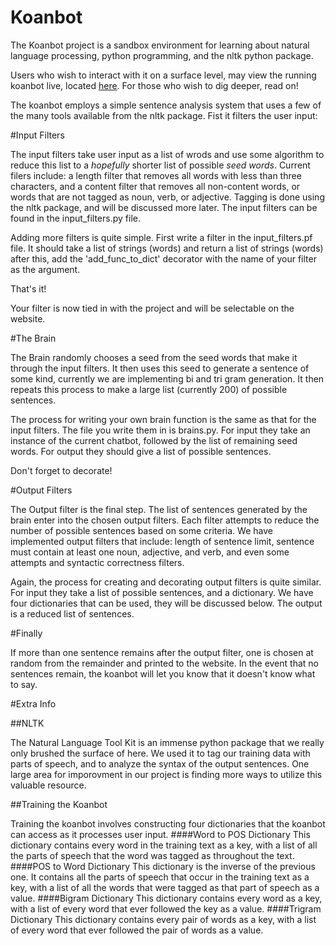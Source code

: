 Koanbot
=======

The Koanbot project is a sandbox environment for learning about natural language processing, python programming, and the nltk python package.

Users who wish to interact with it on a surface level, may view the running koanbot live, located [here](http://ec2-54-213-221-186.us-west-2.compute.amazonaws.com/). For those who wish to dig deeper, read on!

The koanbot employs a simple sentence analysis system that uses a few of the many tools available from the nltk package. Fist it filters the user input:

#Input Filters

The input filters take user input as a list of wrods and use some algorithm to reduce this list to a *hopefully* shorter list of possible *seed words*. Current filers include: a length filter that removes all words with less than three characters, and a content filter that removes all non-content words, or words that are not tagged as noun, verb, or adjective. Tagging is done using the nltk package, and will be discussed more later. The input filters can be found in the input_filters.py file.

Adding more filters is quite simple. First write a filter in the input_filters.pf file. It should take a list of strings (words) and return a list of strings (words) after this, add the 'add_func_to_dict' decorator with the name of your filter as the argument.

That's it!

Your filter is now tied in with the project and will be selectable on the website.

#The Brain

The Brain randomly chooses a seed from the seed words that make it through the input filters. It then uses this seed to generate a sentence of some kind, currently we are implementing bi and tri gram generation. It then repeats this process to make a large list (currently 200) of possible sentences.

The process for writing your own brain function is the same as that for the input filters. The file you write them in is brains.py. For input they take an instance of the current chatbot, followed by the list of remaining seed words. For output they should give a list of possible sentences.

Don't forget to decorate!

#Output Filters

The Output filter is the final step. The list of sentences generated by the brain enter into the chosen output filters. Each filter attempts to reduce the number of possible sentences based on some criteria. We have implemented output filters that include: length of sentence limit, sentence must contain at least one noun, adjective, and verb, and even some attempts and syntactic correctness filters.

Again, the process for creating and decorating output filters is quite similar. For input they take a list of possible sentences, and a dictionary. We have four dictionaries that can be used, they will be discussed below. The output is a reduced list of sentences.

#Finally

If more than one sentence remains after the output filter, one is chosen at random from the remainder and printed to the website. In the event that no sentences remain, the koanbot will let you know that it doesn't know what to say.

#Extra Info

##NLTK

The Natural Language Tool Kit is an immense python package that we really only brushed the surface of here. We used it to tag our training data with parts of speech, and to analyze the syntax of the output sentences. One large area for imporovment in our project is finding more ways to utilize this valuable resource.

##Training the Koanbot

Training the koanbot involves constructing four dictionaries that the koanbot can access as it processes user input.
####Word to POS Dictionary
This dictionary contains every word in the training text as a key, with a list of all the parts of speech that the word was tagged as throughout the text.
####POS to Word Dictionary
This dictionary is the inverse of the previous one. It contains all the parts of speech that occur in the training text as a key, with a list of all the words that were tagged as that part of speech as a value.
####Bigram Dictionary
This dictionary contains every word as a key, with a list of every word that ever followed the key as a value.
####Trigram Dictionary
This dictionary contains every pair of words as a key, with a list of every word that ever followed the pair of words as a value.
